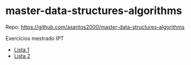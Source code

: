 # master-data-structures-algorithms

Repo: <https://github.com/asantos2000/master-data-structures-algorithms>

Exercícios mestrado IPT

- [Lista 1](./lista-1/lista-de-exercicios-01.md)
- [Lista 2](./lista-2/lista-de-exercicios-02.md)
